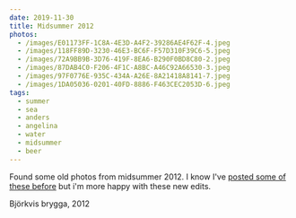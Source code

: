 ```yaml
---
date: 2019-11-30
title: Midsummer 2012
photos:
  - /images/E01173FF-1C8A-4E3D-A4F2-39286AE4F62F-4.jpeg
  - /images/118FF89D-3230-46E3-BC6F-F57D310F39C6-5.jpeg
  - /images/72A9BB9B-3D76-419F-8EA6-B290F0BD8C80-2.jpeg
  - /images/87DAB4C0-F206-4F1C-A8BC-A46C92A66530-3.jpeg
  - /images/97F0776E-935C-434A-A26E-8A21418A8141-7.jpeg
  - /images/1DA05036-0201-40FD-8886-F463CEC2053D-6.jpeg
tags:
  - summer
  - sea
  - anders
  - angelina
  - water
  - midsummer
  - beer
---
```


Found some old photos from midsummer 2012. I know I've [posted some of these before](/2012-06-24-midsummer/) but i'm more happy with these new edits.

Björkvis brygga, 2012
